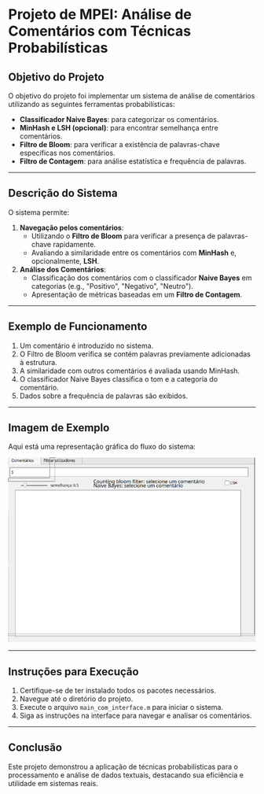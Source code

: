 # Projeto de MPEI: **Análise de Comentários com Técnicas Probabilísticas**

## Objetivo do Projeto  
O objetivo do projeto foi implementar um sistema de análise de comentários utilizando as seguintes ferramentas probabilísticas:  
- **Classificador Naive Bayes**: para categorizar os comentários.
- **MinHash e LSH (opcional)**: para encontrar semelhança entre comentários.
- **Filtro de Bloom**: para verificar a existência de palavras-chave específicas nos comentários.
- **Filtro de Contagem**: para análise estatística e frequência de palavras.

---

## Descrição do Sistema  
O sistema permite:  
1. **Navegação pelos comentários**:
   - Utilizando o **Filtro de Bloom** para verificar a presença de palavras-chave rapidamente.
   - Avaliando a similaridade entre os comentários com **MinHash** e, opcionalmente, **LSH**.
2. **Análise dos Comentários**:
   - Classificação dos comentários com o classificador **Naive Bayes** em categorias (e.g., "Positivo", "Negativo", "Neutro").
   - Apresentação de métricas baseadas em um **Filtro de Contagem**.

---

## Exemplo de Funcionamento  

1. Um comentário é introduzido no sistema.  
2. O Filtro de Bloom verifica se contém palavras previamente adicionadas à estrutura.  
3. A similaridade com outros comentários é avaliada usando MinHash.  
4. O classificador Naive Bayes classifica o tom e a categoria do comentário.  
5. Dados sobre a frequência de palavras são exibidos.

---

## Imagem de Exemplo  

Aqui está uma representação gráfica do fluxo do sistema:

![Exemplo do Sistema de Análise de Comentários](./ex.png)

---

## Instruções para Execução  
1. Certifique-se de ter instalado todos os pacotes necessários.
2. Navegue até o diretório do projeto.
3. Execute o arquivo `main_com_interface.m` para iniciar o sistema.
4. Siga as instruções na interface para navegar e analisar os comentários.

---

## Conclusão  
Este projeto demonstrou a aplicação de técnicas probabilísticas para o processamento e análise de dados textuais, destacando sua eficiência e utilidade em sistemas reais.
